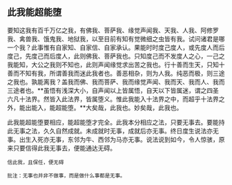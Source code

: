 ## 此我能超能堕

要知这我有百千万亿之我，有佛我、菩萨我、缘觉声闻我、天我、人我、阿修罗我、禽兽我、饿鬼我、地狱我，以至目前有知有觉微细之虫皆有我。试问诸君是哪一个我？此事惟有自家知、自家信、自家承认。果能时时度己度人，或先度人而后度己，先度己而后度人，此则佛我、菩萨我也。只知度己而不发度人之心，一己之我能知，大公之我则不知也，此则声闻缘觉求出苦之我也。行十善而生天，只知十善而不知有我，所谓善我而迷此我者也。善恶相杂，则为人我。纯恶而极，则三途之我也。孰能离我？盖我而佛、我而菩萨、我而缘觉声闻、我而天、我而人、我而三途者也。**虽悟有浅深大小，自声闻以上皆属悟，自天以下皆属迷，谓之四圣六凡十法界。然皆入此法界，皆属堕义。惟此我能入十法界之中，而超乎十法界之外，能出能入，能超能堕。**大矣哉，此我也。妙矣哉，此我也。

此我能超能堕要相应，能超能堕才完全。此我本分相应之法，只要无事去。要能持此无事之法，久久自然成就。未成就时无事，成就后亦无事。终日度生说法亦无事。出生入死亦无事，东邻为牛、西邻为马亦无事。说法说到如今，令人惊骇，原来只要信得此我无事去，便能通达无碍。

```yang
信此我，且保任，便无碍
```

```xu
批注：无事也并非不做事，而是做什么事都是无事。
```
